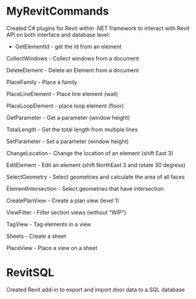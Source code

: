 # MyRevitCommands

Created C# plugins for Revit within .NET framework to interact with Revit API on both interface and database level:

  - GetElementId - get the Id from an element

  CollectWindows - Collect windows from a document

  DeleteElement - Delete an Element from a document

  PlaceFamily - Place a family

  PlaceLineElement - Place line element (wall)

  PlaceLoopElement - place loop element (floor)

  GetParameter - Get a parameter (window height)

  TotalLength - Get the total length from multiple lines

  SetParameter - Set a parameter (window height)

  ChangeLocation - Change the location of an element (shift East 3)

  EditElement - Edit an element (shift NorthEast 3 and rotate 30 degress)

  SelectGeometry - Select geometries and calculate the area of all faces

  ElementIntersection - Select geometries that have intersection

  CreatePlanView - Create a plan view (level 1)

  ViewFilter - Filter section views (without "WIP")

  TagView - Tag elements in a view

  Sheets - Create a sheet

  PlaceView - Place a view on a sheet


# RevitSQL

Created Revit add-in to export and import door data to a SQL database


